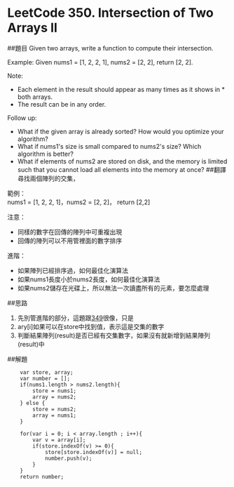 # LeetCode 350. Intersection of Two Arrays II
##題目
Given two arrays, write a function to compute their intersection.

Example:
Given nums1 = [1, 2, 2, 1], nums2 = [2, 2], return [2, 2].

Note:
* Each element in the result should appear as many times as it shows in * both arrays.
* The result can be in any order.

Follow up:
* What if the given array is already sorted? How would you optimize your algorithm?
* What if nums1's size is small compared to nums2's size? Which algorithm is better?
* What if elements of nums2 are stored on disk, and the memory is limited such that you cannot load all elements into the memory at once?
##翻譯
尋找兩個陣列的交集，

範例：  
nums1 = [1, 2, 2, 1]，nums2 = [2, 2]， return [2,2]

注意：
* 同樣的數字在回傳的陣列中可重複出現
* 回傳的陣列可以不用管裡面的數字排序

進階：
* 如果陣列已經排序過，如何最佳化演算法
* 如果nums1長度小於nums2長度，如何最佳化演算法
* 如果nums2儲存在光碟上，所以無法一次讀盡所有的元素，要怎麼處理

##思路
1. 先別管進階的部分，這題跟[349](questions/349md.md)很像，只是
2. ary[i]如果可以在store中找到值，表示這是交集的數字
3. 判斷結果陣列(result)是否已經有交集數字，如果沒有就新增到結果陣列(result)中

##解題
```
    var store, array;
    var number = [];
    if(nums1.length > nums2.length){
        store = nums1;
        array = nums2;
    } else {
        store = nums2;
        array = nums1;       
    }
    
    for(var i = 0; i < array.length ; i++){
        var v = array[i];
        if(store.indexOf(v) >= 0){
            store[store.indexOf(v)] = null;
            number.push(v);
        }
    }  
    return number;
```



